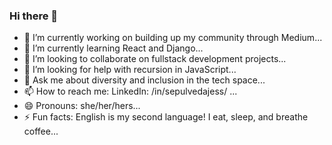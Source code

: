### Hi there 👋

- 🔭 I’m currently working on building up my community through Medium...
- 🌱 I’m currently learning React and Django...
- 👯 I’m looking to collaborate on fullstack development projects...
- 🤔 I’m looking for help with recursion in JavaScript...
- 💬 Ask me about diversity and inclusion in the tech space...
- 📫 How to reach me: LinkedIn: /in/sepulvedajess/  ...
- 😄 Pronouns: she/her/hers...
- ⚡ Fun facts: English is my second language! I eat, sleep, and breathe coffee...

<!--
**latinacommits/latinacommits** is a ✨ _special_ ✨ repository because its `README.md` (this file) appears on your GitHub profile.

Here are some ideas to get you started:

-->
